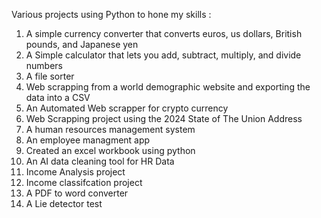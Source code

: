 Various projects using Python to hone my skills :

1. A simple currency converter that converts euros, us dollars, British pounds, and Japanese yen
2. A Simple calculator that lets you add, subtract, multiply, and divide numbers
3. A file sorter
4. Web scrapping from a world demographic website and exporting the data into a CSV
5. An Automated Web scrapper for crypto currency
6. Web Scrapping project using the 2024 State of The Union Address
7. A human resources management system
8. An employee managment app
9. Created an excel workbook using python
10. An AI data cleaning tool for HR Data
11. Income Analysis project
12. Income classifcation project
13. A PDF to word converter
14. A Lie detector test
